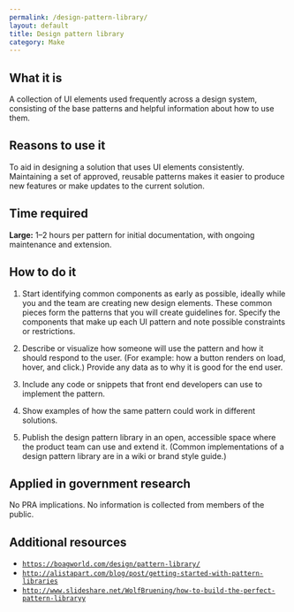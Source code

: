 ```yaml
---
permalink: /design-pattern-library/
layout: default
title: Design pattern library
category: Make
---
```


## What it is

A collection of UI elements used frequently across a design system, consisting of the base patterns and helpful information about how to use them.

## Reasons to use it

To aid in designing a solution that uses UI elements consistently. Maintaining a set of approved, reusable patterns makes it easier to produce new features or make updates to the current solution.

## Time required

**Large:** 1–2 hours per pattern for initial documentation, with ongoing maintenance and extension.

## How to do it

1. Start identifying common components as early as possible, ideally while you and the team are creating new design elements. These common pieces form the patterns that you will create guidelines for. Specify the components that make up each UI pattern and note possible constraints or restrictions.

2. Describe or visualize how someone will use the pattern and how it should respond to the user. (For example: how a button renders on load, hover, and click.) Provide any data as to why it is good for the end user.

3. Include any code or snippets that front end developers can use to implement the pattern.

4. Show examples of how the same pattern could work in different solutions.

5. Publish the design pattern library in an open, accessible space where the product team can use and extend it. (Common implementations of a design pattern library are in a wiki or brand style guide.)

## Applied in government research

No PRA implications. No information is collected from members of the public.

## Additional resources

-  [`https://boagworld.com/design/pattern-library/`](https://boagworld.com/design/pattern-library/)
-  [`http://alistapart.com/blog/post/getting-started-with-pattern-libraries`](http://alistapart.com/blog/post/getting-started-with-pattern-libraries)
-  [`http://www.slideshare.net/WolfBruening/how-to-build-the-perfect-pattern-libraryy`](http://www.slideshare.net/WolfBruening/how-to-build-the-perfect-pattern-libraryy)
